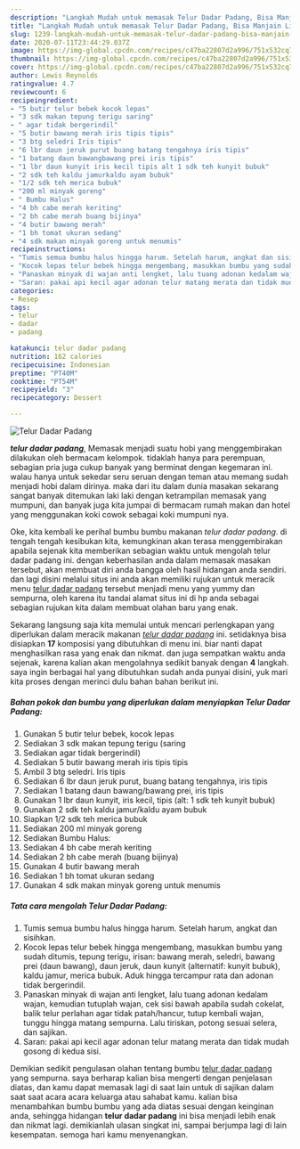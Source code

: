 ```yaml
---
description: "Langkah Mudah untuk memasak Telur Dadar Padang, Bisa Manjain Lidah"
title: "Langkah Mudah untuk memasak Telur Dadar Padang, Bisa Manjain Lidah"
slug: 1239-langkah-mudah-untuk-memasak-telur-dadar-padang-bisa-manjain-lidah
date: 2020-07-11T23:44:29.037Z
image: https://img-global.cpcdn.com/recipes/c47ba22807d2a996/751x532cq70/telur-dadar-padang-foto-resep-utama.jpg
thumbnail: https://img-global.cpcdn.com/recipes/c47ba22807d2a996/751x532cq70/telur-dadar-padang-foto-resep-utama.jpg
cover: https://img-global.cpcdn.com/recipes/c47ba22807d2a996/751x532cq70/telur-dadar-padang-foto-resep-utama.jpg
author: Lewis Reynolds
ratingvalue: 4.7
reviewcount: 6
recipeingredient:
- "5 butir telur bebek kocok lepas"
- "3 sdk makan tepung terigu saring"
- " agar tidak bergerindil"
- "5 butir bawang merah iris tipis tipis"
- "3 btg seledri Iris tipis"
- "6 lbr daun jeruk purut buang batang tengahnya iris tipis"
- "1 batang daun bawangbawang prei iris tipis"
- "1 lbr daun kunyit iris kecil tipis alt 1 sdk teh kunyit bubuk"
- "2 sdk teh kaldu jamurkaldu ayam bubuk"
- "1/2 sdk teh merica bubuk"
- "200 ml minyak goreng"
- " Bumbu Halus"
- "4 bh cabe merah keriting"
- "2 bh cabe merah buang bijinya"
- "4 butir bawang merah"
- "1 bh tomat ukuran sedang"
- "4 sdk makan minyak goreng untuk menumis"
recipeinstructions:
- "Tumis semua bumbu halus hingga harum. Setelah harum, angkat dan sisihkan."
- "Kocok lepas telur bebek hingga mengembang, masukkan bumbu yang sudah ditumis, tepung terigu, irisan: bawang merah, seledri, bawang prei (daun bawang), daun jeruk, daun kunyit (alternatif: kunyit bubuk), kaldu jamur, merica bubuk. Aduk hingga tercampur rata dan adonan tidak bergerindil."
- "Panaskan minyak di wajan anti lengket, lalu tuang adonan kedalam wajan, kemudian tutuplah wajan, cek sisi bawah apabila sudah cokelat, balik telur perlahan agar tidak patah/hancur, tutup kembali wajan, tunggu hingga matang sempurna. Lalu tiriskan, potong sesuai selera, dan sajikan."
- "Saran: pakai api kecil agar adonan telur matang merata dan tidak mudah gosong di kedua sisi."
categories:
- Resep
tags:
- telur
- dadar
- padang

katakunci: telur dadar padang 
nutrition: 162 calories
recipecuisine: Indonesian
preptime: "PT40M"
cooktime: "PT54M"
recipeyield: "3"
recipecategory: Dessert

---
```



![Telur Dadar Padang](https://img-global.cpcdn.com/recipes/c47ba22807d2a996/751x532cq70/telur-dadar-padang-foto-resep-utama.jpg)

<b><i>telur dadar padang</i></b>, Memasak menjadi suatu hobi yang menggembirakan dilakukan oleh bermacam kelompok. tidaklah hanya para perempuan, sebagian pria juga cukup banyak yang berminat dengan kegemaran ini. walau hanya untuk sekedar seru seruan dengan teman atau memang sudah menjadi hobi dalam dirinya. maka dari itu dalam dunia masakan sekarang sangat banyak ditemukan laki laki dengan ketrampilan memasak yang mumpuni, dan banyak juga kita jumpai di bermacam rumah makan dan hotel yang menggunakan koki cowok sebagai koki mumpuni nya.



Oke, kita kembali ke perihal bumbu bumbu makanan <i>telur dadar padang</i>. di tengah tengah kesibukan kita, kemungkinan akan terasa menggembirakan apabila sejenak kita memberikan sebagian waktu untuk mengolah telur dadar padang ini. dengan keberhasilan anda dalam memasak masakan tersebut, akan membuat diri anda bangga oleh hasil hidangan anda sendiri. dan lagi disini melalui situs ini anda akan memiliki rujukan untuk meracik menu <u>telur dadar padang</u> tersebut menjadi menu yang yummy dan sempurna, oleh karena itu tandai alamat situs ini di hp anda sebagai sebagian rujukan kita dalam membuat olahan baru yang enak.


Sekarang langsung saja kita memulai untuk mencari perlengkapan yang diperlukan dalam meracik makanan <u><i>telur dadar padang</i></u> ini. setidaknya bisa disiapkan <b>17</b> komposisi yang dibutuhkan di menu ini. biar nanti dapat menghasilkan rasa yang enak dan nikmat. dan juga sempatkan waktu anda sejenak, karena kalian akan mengolahnya sedikit banyak dengan <b>4</b> langkah. saya ingin berbagai hal yang dibutuhkan sudah anda punyai disini, yuk mari kita proses dengan merinci dulu bahan bahan berikut ini.

<!--inarticleads1-->

##### Bahan pokok dan bumbu yang diperlukan dalam menyiapkan Telur Dadar Padang:

1. Gunakan 5 butir telur bebek, kocok lepas
1. Sediakan 3 sdk makan tepung terigu (saring
1. Sediakan  agar tidak bergerindil)
1. Sediakan 5 butir bawang merah iris tipis tipis
1. Ambil 3 btg seledri. Iris tipis
1. Sediakan 6 lbr daun jeruk purut, buang batang tengahnya, iris tipis
1. Sediakan 1 batang daun bawang/bawang prei, iris tipis
1. Gunakan 1 lbr daun kunyit, iris kecil, tipis (alt: 1 sdk teh kunyit bubuk)
1. Gunakan 2 sdk teh kaldu jamur/kaldu ayam bubuk
1. Siapkan 1/2 sdk teh merica bubuk
1. Sediakan 200 ml minyak goreng
1. Sediakan  Bumbu Halus:
1. Sediakan 4 bh cabe merah keriting
1. Sediakan 2 bh cabe merah (buang bijinya)
1. Gunakan 4 butir bawang merah
1. Sediakan 1 bh tomat ukuran sedang
1. Gunakan 4 sdk makan minyak goreng untuk menumis




<!--inarticleads2-->

##### Tata cara mengolah Telur Dadar Padang:

1. Tumis semua bumbu halus hingga harum. Setelah harum, angkat dan sisihkan.
1. Kocok lepas telur bebek hingga mengembang, masukkan bumbu yang sudah ditumis, tepung terigu, irisan: bawang merah, seledri, bawang prei (daun bawang), daun jeruk, daun kunyit (alternatif: kunyit bubuk), kaldu jamur, merica bubuk. Aduk hingga tercampur rata dan adonan tidak bergerindil.
1. Panaskan minyak di wajan anti lengket, lalu tuang adonan kedalam wajan, kemudian tutuplah wajan, cek sisi bawah apabila sudah cokelat, balik telur perlahan agar tidak patah/hancur, tutup kembali wajan, tunggu hingga matang sempurna. Lalu tiriskan, potong sesuai selera, dan sajikan.
1. Saran: pakai api kecil agar adonan telur matang merata dan tidak mudah gosong di kedua sisi.




Demikian sedikit pengulasan olahan tentang bumbu <u>telur dadar padang</u> yang sempurna. saya berharap kalian bisa mengerti dengan penjelasan diatas, dan kamu dapat memasak lagi di saat lain untuk di sajikan dalam saat saat acara acara keluarga atau sahabat kamu. kalian bisa menambahkan bumbu bumbu yang ada diatas sesuai dengan keinginan anda, sehingga hidangan <b>telur dadar padang</b> ini bisa menjadi lebih enak dan nikmat lagi. demikianlah ulasan singkat ini, sampai berjumpa lagi di lain kesempatan. semoga hari kamu menyenangkan.

